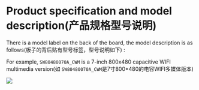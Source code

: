 # Product specification and model description(产品规格型号说明)
There is a model label on the back of the board, the model description is as follows(板子的背后贴有型号标签，型号说明如下) :

For example, `SW80480070A_CWM` is a 7-inch 800x480 capacitive WIFI multimedia version(如 `SW80480070A_CWM`是7寸800*480的电容WIFI多媒体版本)

![](https://ae01.alicdn.com/kf/HTB1V0ynNCzqK1RjSZFjq6zlCFXaA.jpg)